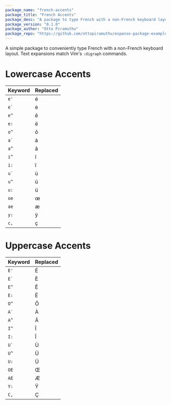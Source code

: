 ```yaml
---
package_name: "french-accents"
package_title: "French Accents"
package_desc: "A package to type French with a non-French keyboard layout. It works by replacing keywords like e' with é."
package_version: "0.1.0"
package_author: "Otto Piramuthu"
package_repo: "https://github.com/ottopiramuthu/espanso-package-example"
---
```

A simple package to conveniently type French with a non-French keyboard layout.
Text expansions match Vim's `:digraph` commands.

# Lowercase Accents
| Keyword | Replaced |
| --- | --- |
| `e'`| é |
| `` e` `` | è |
| `e^` | ê |
| `e:` | ë |
| `o^` | ô |
| `` a` `` | à |
| `a^` | â |
| `i^` | î |
| `i:` | ï |
| `` u` `` | ù |
| `u^` | û |
| `u:` | ü |
| `oe` | œ |
| `ae` | æ |
| `y:` | ÿ |
| `c,` | ç |

# Uppercase Accents
| Keyword | Replaced |
| --- | --- |
| `E'`| É |
| `` E` `` | È |
| `E^` | Ê |
| `E:` | Ë |
| `O^` | Ô |
| `` A` `` | À |
| `A^` | Â |
| `I^` | Î |
| `I:` | Ï |
| `` U` `` | Ù |
| `U^` | Û |
| `U:` | Ü |
| `OE` | Œ |
| `AE` | Æ |
| `Y:` | Ÿ |
| `C,` | Ç |

